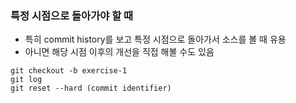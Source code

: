 ### 특정 시점으로 돌아가야 할 때

- 특히 commit history를 보고 특정 시점으로 돌아가서 소스를 볼 때 유용
- 아니면 해당 시점 이후의 개선을 직접 해볼 수도 있음

```
git checkout -b exercise-1
git log
git reset --hard (commit identifier)
```
